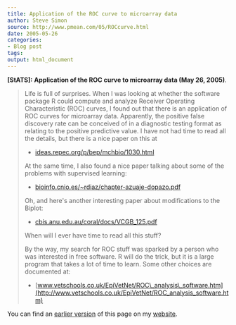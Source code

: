 ```yaml
---
title: Application of the ROC curve to microarray data
author: Steve Simon
source: http://www.pmean.com/05/ROCcurve.html
date: 2005-05-26
categories:
- Blog post
tags:
output: html_document
---
```

**[StATS]:** **Application of the ROC curve to
microarray data (May 26, 2005)**.

> Life is full of surprises. When I was looking at whether the software
> package R could compute and analyze Receiver Operating Characteristic
> (ROC) curves, I found out that there is an application of ROC curves
> for microarray data. Apparently, the positive false discovery rate can
> be conceived of in a diagnostic testing format as relating to the
> positive predictive value. I have not had time to read all the
> details, but there is a nice paper on this at
>
> -   [ideas.repec.org/p/bep/mchbio/1030.html](http://ideas.repec.org/p/bep/mchbio/1030.html)
>
> At the same time, I also found a nice paper talking about some of the
> problems with supervised learning:
>
> -   [bioinfo.cnio.es/\~rdiaz/chapter-azuaje-dopazo.pdf](http://bioinfo.cnio.es/~rdiaz/chapter-azuaje-dopazo.pdf)
>
> Oh, and here's another interesting paper about modifications to the
> Biplot:
>
> -   [cbis.anu.edu.au/coral/docs/VCGB\_125.pdf](http://cbis.anu.edu.au/coral/docs/VCGB_125.pdf)
>
> When will I ever have time to read all this stuff?
>
> By the way, my search for ROC stuff was sparked by a person who was
> interested in free software. R will do the trick, but it is a large
> program that takes a lot of time to learn. Some other choices are
> documented at:
>
> -   [www.vetschools.co.uk/EpiVetNet/ROC\_analysis\_software.htm](http://www.vetschools.co.uk/EpiVetNet/ROC_analysis_software.htm)

You can find an [earlier version][sim1] of this page on my [website][sim2].

[sim1]: http://www.pmean.com/05/ROCcurve.html
[sim2]: http://www.pmean.com
